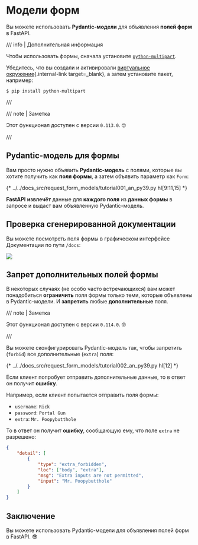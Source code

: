 # Модели форм

Вы можете использовать **Pydantic-модели** для объявления **полей форм** в FastAPI.

/// info | Дополнительная информация

Чтобы использовать формы, сначала установите <a href="https://github.com/Kludex/python-multipart" class="external-link" target="_blank">`python-multipart`</a>.

Убедитесь, что вы создали и активировали [виртуальное окружение](../virtual-environments.md){.internal-link target=_blank}, а затем установите пакет, например:

```console
$ pip install python-multipart
```

///

/// note | Заметка

Этот функционал доступен с версии `0.113.0`. 🤓

///

## Pydantic-модель для формы

Вам просто нужно объявить **Pydantic-модель** с полями, которые вы хотите получить как **поля формы**, а затем объявить параметр как `Form`:

{* ../../docs_src/request_form_models/tutorial001_an_py39.py hl[9:11,15] *}

**FastAPI** **извлечёт** данные для **каждого поля** из **данных формы** в запросе и выдаст вам объявленную Pydantic-модель.

## Проверка сгенерированной документации

Вы можете посмотреть поля формы в графическом интерфейсе Документации по пути `/docs`:

<div class="screenshot">
<img src="/img/tutorial/request-form-models/image01.png">
</div>

## Запрет дополнительных полей формы

В некоторых случаях (не особо часто встречающихся) вам может понадобиться **ограничить** поля формы только теми, которые объявлены в Pydantic-модели. И **запретить** любые **дополнительные** поля.

/// note | Заметка

Этот функционал доступен с версии `0.114.0`. 🤓

///

Вы можете сконфигурировать Pydantic-модель так, чтобы запретить (`forbid`) все дополнительные (`extra`) поля:

{* ../../docs_src/request_form_models/tutorial002_an_py39.py hl[12] *}

Если клиент попробует отправить дополнительные данные, то в ответ он получит **ошибку**.

Например, если клиент попытается отправить поля формы:

* `username`: `Rick`
* `password`: `Portal Gun`
* `extra`: `Mr. Poopybutthole`

То в ответ он получит **ошибку**, сообщающую ему, что поле `extra` не разрешено:

```json
{
    "detail": [
        {
            "type": "extra_forbidden",
            "loc": ["body", "extra"],
            "msg": "Extra inputs are not permitted",
            "input": "Mr. Poopybutthole"
        }
    ]
}
```

## Заключение

Вы можете использовать Pydantic-модели для объявления полей форм в FastAPI. 😎
